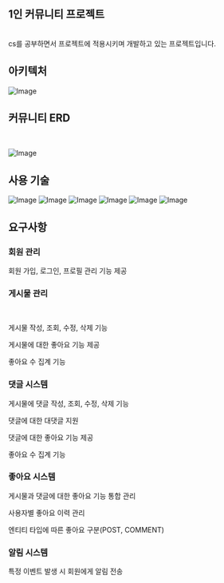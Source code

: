 <h2>1인 커뮤니티 프로젝트</h2><br>
cs를 공부하면서 프로젝트에 적용시키며 개발하고 있는 프로젝트입니다.<br>

<h2>아키텍처</h2>

![Image](https://github.com/user-attachments/assets/fd791add-d685-4b20-9d97-f3bfb214fed5)
<h2>커뮤니티 ERD</h2><br>

![Image](https://github.com/user-attachments/assets/fda50765-7ae3-4521-8389-4b2b6f1559de)
<h2>사용 기술</h2>

![Image](https://github.com/user-attachments/assets/efba11e6-03b8-400b-9ac8-0433e97d8d6c)
![Image](https://github.com/user-attachments/assets/7d19db96-c777-4aec-8807-6813f14d0795)
![Image](https://github.com/user-attachments/assets/78a3253d-7f36-48b3-8ce2-3db986fffb33)
![Image](https://github.com/user-attachments/assets/0f470010-749b-4683-8cec-84b2464d6985)
![Image](https://github.com/user-attachments/assets/d765d465-68a6-432a-8a04-8a0a0c7f3f3d)
![Image](https://github.com/user-attachments/assets/28cd2868-a7b0-46a1-a10b-560e2085fa8f)
<h2>요구사항</h2>
<h3>회원 관리</h3>

회원 가입, 로그인, 프로필 관리 기능 제공<br>

<h3>게시물 관리</h3><br>

게시물 작성, 조회, 수정, 삭제 기능<br>

게시물에 대한 좋아요 기능 제공<br>

좋아요 수 집계 기능<br>

<h3>댓글 시스템</h3>

게시물에 댓글 작성, 조회, 수정, 삭제 기능<br>

댓글에 대한 대댓글 지원<br>

댓글에 대한 좋아요 기능 제공<br>

좋아요 수 집계 기능<br>

<h3>좋아요 시스템</h3>

게시물과 댓글에 대한 좋아요 기능 통합 관리<br>

사용자별 좋아요 이력 관리<br>

엔티티 타입에 따른 좋아요 구분(POST, COMMENT)<br>

<h3>알림 시스템</h3>

특정 이벤트 발생 시 회원에게 알림 전송<br>

